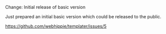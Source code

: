 Change: Initial release of basic version

Just prepared an initial basic version which could be released to the public.

https://github.com/webhippie/templater/issues/5
